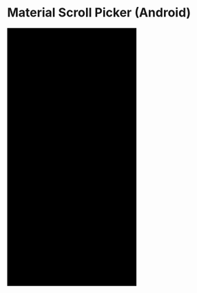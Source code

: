 # Material Scroll Picker (Android)
<img src="https://github.com/eddykwang/HorizontalScrollPicker/blob/master/screenshot/screenshot_gif.gif" data-canonical-src="https://github.com/eddykwang/HorizontalScrollPicker/blob/master/screenshot/screenshot_gif.gif" width="300" height="600" />
